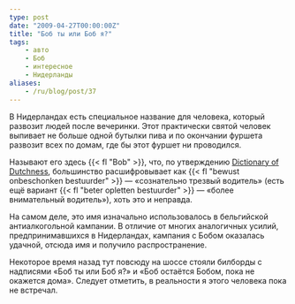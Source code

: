 ```yaml
---
type: post
date: "2009-04-27T00:00:00Z"
title: "Боб ты или Боб я?"
tags:
    - авто
    - Боб
    - интересное
    - Нидерланды
aliases:
    - /ru/blog/post/37
---
```


В Нидерландах есть специальное название для человека, который развозит людей после вечеринки. Этот практически святой человек выпивает не больше одной бутылки пива и по окончании фуршета развозит всех по домам, где бы этот фуршет ни проводился.

<!--more-->

Называют его здесь {{< fl "Bob" >}}, что, по утверждению [Dictionary of Dutchness](http://www.dutchnews.nl/dictionary/), большинство расшифровывает как {{< fl "bewust onbeschonken bestuurder" >}} — «сознательно трезвый водитель» (есть ещё вариант {{< fl "beter opletten bestuurder" >}} — «более внимательный водитель»), хоть это и неправда.

На самом деле, это имя изначально использовалось в бельгийской антиалкогольной кампании. В отличие от многих аналогичных усилий, предпринимавшихся в Нидерландах, кампания с Бобом оказалась удачной, отсюда имя и получило распространение.

Некоторое время назад тут повсюду на шоссе стояли билборды с надписями «Боб ты или Боб я?» и «Боб остаётся Бобом, пока не окажется дома». Следует отметить, в реальности я этого человека пока не встречал.
